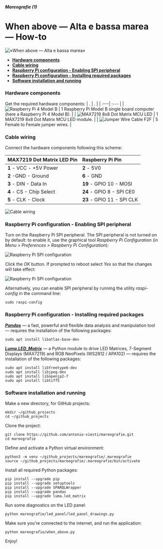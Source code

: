 ##### Mareografie (1)

# When above — Alta e bassa marea — How-to

![«When above — Alta e bassa marea»](resources/photos/20200602_112612.jpg)

+ [**Hardware components**](#hardware-components)
+ [**Cable wiring**](#cable-wiring)
+ [**Raspberry Pi configuration - Enabling SPI peripheral**](#raspberry-pi-configuration---enabling-spi-peripheral)
+ [**Raspberry Pi configuration - Installing required packages**](#raspberry-pi-configuration---installing-required-packages)
+ [**Software installation and running**](#software-installation-and-running)

### Hardware components

Get the required hardware components:
| . | . |
| :---| :--- |
| ![Raspberry Pi 4 Model B](resources/hardware/raspberry_pi4_model_b.png) | 1 Raspberry Pi Model B single board computer (here a Raspberry Pi 4 Model B). |
| ![MAX7219 8x8 Dot Matrix MCU LED](resources/hardware/max7219_dot_matrix_module.png) | 1 MAX7219 8x8 Dot Matrix MCU LED module. |
| ![Jumper Wire Cable F2F](resources/hardware/jumper_wire_cable_f2f.png) | 5 Female to Female jumper wires. |

### Cable wiring

Connect the hardware components following this scheme:

| MAX7219 Dot Matrix LED Pin | Raspberry Pi Pin |
|:---| :---|
| **1** - VCC - +5V Power | **2** - 5V0 |
| **2** -GND - Ground | **6** - GND |
| **3** - DIN - Data In | **19** - GPIO 10 - MOSI |
| **4** - CS - Chip Select | **24** - GPIO 8 - SPI CE0 |
| **5** - CLK - Clock | **23** - GPIO 11 - SPI CLK |

![Cable wiring](resources/hardware/cable_wiring.png)

### Raspberry Pi configuration - Enabling SPI peripheral

Turn on the Raspberry Pi SPI peripheral. The SPI peripheral is not turned on by default: to enable it, use the graphical tool *Raspberry Pi Configuration* (in *Menu > Preferences > Raspberry Pi Configuration*):

![Raspberry Pi SPI configuration](resources/hardware/spi_configuration_01.png)

Click the *OK* button. If prompted to reboot select *Yes* so that the changes will take effect:

![Raspberry Pi SPI configuration](resources/hardware/spi_configuration_02.png)

Alternatively, you can enable SPI peripheral by running the utility *raspi-config* in the command line:
```
sudo raspi-config
```

### Raspberry Pi configuration - Installing required packages

*[**Pandas**](https://pandas.pydata.org/)* — a fast, powerful and flexible data analysis and manipulation tool — requires the installation of the following packages:
```
sudo apt install libatlas-base-dev
```

*[**Luma.LED_Matrix**](https://github.com/rm-hull/luma.led_matrix)* — a Python module to drive LED Matrices, 7-Segment Displays (MAX7219) and RGB NeoPixels (WS2812 / APA102) — requires the installation of the following packages:
```
sudo apt install libfreetype6-dev
sudo apt install libjpeg-dev
sudo apt install libopenjp2-7
sudo apt install libtiff5
```

### Software installation and running

Make a new directory, for GitHub projects:
```
mkdir ~/github_projects
cd ~/github_projects
```

Clone the project:
```
git clone https://github.com/antonio-viesti/mareografie.git
cd mareografie
```

Define and activate a Python virtual environment:
```
python3 -m venv ~/github_projects/mareografie/.mareografie
source ~/github_projects/mareografie/.mareografie/bin/activate
```

Install all required Python packages:
```
pip install --upgrade pip
pip install --upgrade setuptools
pip install --upgrade SPARQLWrapper
pip install --upgrade pandas
pip install --upgrade luma.led_matrix
```

Run some diagnostics on the LED panel:
```
python mareografie/led_panel/led_panel_drawings.py
```

Make sure you're connected to the internet, and run the application:
```
python mareografie/when_above.py
```

Enjoy!
